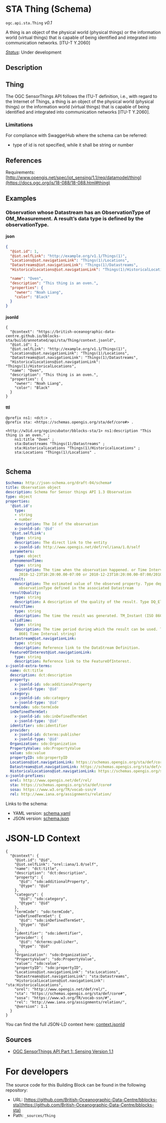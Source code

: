 
# STA Thing (Schema)

`ogc.api.sta.Thing` *v0.1*

A thing is an object of the physical world (physical things) or the information world (virtual things) that is capable of being identified and integrated into communication networks. [ITU-T Y.2060]

[*Status*](http://www.opengis.net/def/status): Under development

## Description

## Thing

The OGC SensorThings API follows the ITU-T definition, i.e., with regard to the Internet of Things, a thing is an object of the physical world (physical things) or the information world (virtual things) that is capable of being identified and integrated into communication networks [ITU-T Y.2060].

### Limitations
For compliance with SwaggerHub where the schema can be referred:
- type of id is not specified, while it shall be string or number


## References

Requirements: [http://www.opengis.net/spec/iot_sensing/1.1/req/datamodel/thing](https://docs.ogc.org/is/18-088/18-088.html#thing)

## Examples

### Observation whose Datastream has an ObservationType of OM_Measurement. A result’s data type is defined by the observationType.
#### json
```json
{
  "@iot.id": 1,
  "@iot.selfLink": "http://example.org/v1.1/Things(1)",
  "Locations@iot.navigationLink": "Things(1)/Locations",
  "Datastreams@iot.navigationLink": "Things(1)/Datastreams",
  "HistoricalLocations@iot.navigationLink": "Things(1)/HistoricalLocations",

  "name": "Oven",
  "description": "This thing is an oven.",
  "properties": {
    "owner": "Noah Liang",
    "color": "Black"
  }
}

```

#### jsonld
```jsonld
{
  "@context": "https://british-oceanographic-data-centre.github.io/bblocks-sta/build/annotated/api/sta/Thing/context.jsonld",
  "@iot.id": 1,
  "@iot.selfLink": "http://example.org/v1.1/Things(1)",
  "Locations@iot.navigationLink": "Things(1)/Locations",
  "Datastreams@iot.navigationLink": "Things(1)/Datastreams",
  "HistoricalLocations@iot.navigationLink": "Things(1)/HistoricalLocations",
  "name": "Oven",
  "description": "This thing is an oven.",
  "properties": {
    "owner": "Noah Liang",
    "color": "Black"
  }
}
```

#### ttl
```ttl
@prefix ns1: <dct:> .
@prefix sta: <https://schemas.opengis.org/sta/def/core#> .

<http://w3id.org/ogcincubator/bblocks-sta/1> ns1:description "This thing is an oven." ;
    ns1:title "Oven" ;
    sta:Datastreams "Things(1)/Datastreams" ;
    sta:HistoricalLocations "Things(1)/HistoricalLocations" ;
    sta:Locations "Things(1)/Locations" .


```

## Schema

```yaml
$schema: http://json-schema.org/draft-04/schema#
title: Observation object
description: Schema for Sensor things API 1.3 Observation
type: object
properties:
  '@iot.id':
    type:
    - string
    - number
    description: The Id of the observation
    x-jsonld-id: '@id'
  '@iot.selfLink':
    type: string
    description: The direct link to the entity
    x-jsonld-id: http://www.opengis.net/def/rel/iana/1.0/self
  parameters:
    type: object
  phenomenonTime:
    type: string
    description: The time when the observation happened. or Time Interval string (e.g.,
      2010-12-23T10:20:00.00-07:00 or 2010-12-23T10:20:00.00-07:00/2010-12-23T12:20:00.00-07:00)
  result:
    description: The estimated value of the observed property. Type depends on the
      observationType defined in the associated Datastream
  resultQuality:
    type: string
    description: A description of the quality of the result. Type DQ_Element.
  resultTime:
    type: string
    description: The time the result was generated. TM_Instant (ISO 8601 Time string)
  validTime:
    type: string
    description: The time period during which the result can be used. TM_Period (ISO
      8601 Time Interval string)
  Datastream@iot.navigationLink:
    type: string
    description: Reference link to the DataStream Definition.
  FeatureOfInterest@iot.navigationLink:
    type: string
    description: Reference link to the FeatureOfInterest.
x-jsonld-extra-terms:
  name: dct:title
  description: dct:description
  property:
    x-jsonld-id: sdo:additionalProperty
    x-jsonld-type: '@id'
  category:
    x-jsonld-id: sdo:category
    x-jsonld-type: '@id'
  termCode: sdo:termCode
  inDefinedTermSet:
    x-jsonld-id: sdo:inDefinedTermSet
    x-jsonld-type: '@id'
  identifier: sdo:identifier
  provider:
    x-jsonld-id: dcterms:publisher
    x-jsonld-type: '@id'
  Organization: sdo:Organization
  PropertyValue: sdo:PropertyValue
  value: sdo:value
  propertyID: sdo:propertyID
  Locations@iot.navigationLink: https://schemas.opengis.org/sta/def/core#Locations
  Datastreams@iot.navigationLink: https://schemas.opengis.org/sta/def/core#Datastreams
  HistoricalLocations@iot.navigationLink: https://schemas.opengis.org/sta/def/core#HistoricalLocations
x-jsonld-prefixes:
  orel: http://www.opengis.net/def/rel/
  sta: https://schemas.opengis.org/sta/def/core#
  sosa: https://www.w3.org/TR/vocab-ssn/#
  rel: http://www.iana.org/assignments/relation/

```

Links to the schema:

* YAML version: [schema.yaml](https://british-oceanographic-data-centre.github.io/bblocks-sta/build/annotated/api/sta/Thing/schema.json)
* JSON version: [schema.json](https://british-oceanographic-data-centre.github.io/bblocks-sta/build/annotated/api/sta/Thing/schema.yaml)


# JSON-LD Context

```jsonld
{
  "@context": {
    "@iot.id": "@id",
    "@iot.selfLink": "orel:iana/1.0/self",
    "name": "dct:title",
    "description": "dct:description",
    "property": {
      "@id": "sdo:additionalProperty",
      "@type": "@id"
    },
    "category": {
      "@id": "sdo:category",
      "@type": "@id"
    },
    "termCode": "sdo:termCode",
    "inDefinedTermSet": {
      "@id": "sdo:inDefinedTermSet",
      "@type": "@id"
    },
    "identifier": "sdo:identifier",
    "provider": {
      "@id": "dcterms:publisher",
      "@type": "@id"
    },
    "Organization": "sdo:Organization",
    "PropertyValue": "sdo:PropertyValue",
    "value": "sdo:value",
    "propertyID": "sdo:propertyID",
    "Locations@iot.navigationLink": "sta:Locations",
    "Datastreams@iot.navigationLink": "sta:Datastreams",
    "HistoricalLocations@iot.navigationLink": "sta:HistoricalLocations",
    "orel": "http://www.opengis.net/def/rel/",
    "sta": "https://schemas.opengis.org/sta/def/core#",
    "sosa": "https://www.w3.org/TR/vocab-ssn/#",
    "rel": "http://www.iana.org/assignments/relation/",
    "@version": 1.1
  }
}
```

You can find the full JSON-LD context here:
[context.jsonld](https://british-oceanographic-data-centre.github.io/bblocks-sta/build/annotated/api/sta/Thing/context.jsonld)

## Sources

* [OGC SensorThings API Part 1: Sensing Version 1.1](https://docs.ogc.org/is/18-088/18-088.html#thing)

# For developers

The source code for this Building Block can be found in the following repository:

* URL: [https://github.com/British-Oceanographic-Data-Centre/bblocks-sta](https://github.com/British-Oceanographic-Data-Centre/bblocks-sta)
* Path: `_sources/Thing`

